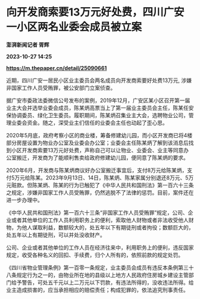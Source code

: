 # 向开发商索要13万元好处费，四川广安一小区两名业委会成员被立案
**澎湃新闻记者 胥辉**

**2023-10-27 14:25**

**https://m.thepaper.cn/detail/25090661**

近期，四川广安一居民小区业主委员会两名成员向开发商索要好处费13万元, 涉嫌非国家工作人员受贿罪，被公安部门立案侦查。

据广安市委政法委微信公号发布的案例，2019年12月，广安区某小区召开第一届业主大会并选举业委会成员，陈某炳高票当上了第一届业主委员会主任，陈某任安保协调委员、绿化卫生委员。履职期间，陈某炳召集业主大会，选聘物业公司，管理业委会资金。随之，深受业主们信任的业委会主任也动起了歪心思。

2020年5月底，政府考察小区的商业楼，筹备修建幼儿园，而小区开发商已将4楼部分房屋设置为物业办公室及业委会办公室；业委会主任陈某炳了解到该消息后找到小区开发商索要13万元好处费，声称自己可以让物业、业委会、业主等同意办公室搬迁，开发商为了能顺利售卖给政府修建幼儿园，便同意了陈某炳的要求。

2020年6月，开发商与陈某炳商议好办公室搬迁事宜后，支付8万元给陈某炳，支付5万元给陈某。2023年9月13日、14日，陈某炳、陈某家属分别退还8万元、5万元赃款。但陈某炳、陈某的行为已触犯了《中华人民共和国刑法》第一百六十三条之规定，涉嫌非国家工作人员受贿罪，仍然逃脱不了法律的惩罚。目前，案件还在进一步办理中。

《中华人民共和国刑法》第一百六十三条“非国家工作人员受贿罪”规定，公司、企业或者其他单位的工作人员利用职务上的便利，索取他人财物或者非法收受他人财物，为他人谋取利益，数额较大的，处五年以下有期徒刑或者拘役；数额巨大的，处五年以上有期徒刑，可以并处没收财产。

公司、企业或者其他单位的工作人员在经济往来中，利用职务上的便利，违反国家规定，收受各种名义的回扣、手续费，归个人所有的，依照前款的规定处罚。

《四川省物业管理条例》第一百零一条规定，业主委员会成员有违反本条例第三十八条规定行为之一的，由物业所在地的县级以上地方人民政府住房城乡建设主管部门给予警告，可处五千元以上二万元以下罚款，有违法所得的，没收违法所得。给业主造成损害的，应当承担相应的赔偿责任；构成犯罪的，依法追究刑事责任。